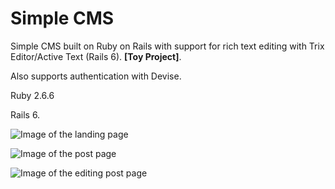 # Simple CMS

Simple CMS built on Ruby on Rails with support for rich text editing with Trix Editor/Active Text (Rails 6). **[Toy Project]**.

Also supports authentication with Devise.

Ruby 2.6.6

Rails 6.

![Image of the landing page](https://raw.githubusercontent.com/pmop/my-cms-blog-toy-app/blob/.screenshots/a.png)

![Image of the post page](https://raw.githubusercontent.com/pmop/my-cms-blog-toy-app/blob/.screenshots/b.png)

![Image of the editing post page](https://raw.githubusercontent.com/pmop/my-cms-blog-toy-app/blob/.screenshots/c.png)
